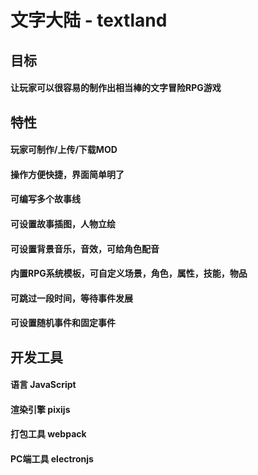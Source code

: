 # 文字大陆 - textland

## 目标
#### 让玩家可以很容易的制作出相当棒的文字冒险RPG游戏

## 特性
#### 玩家可制作/上传/下载MOD
#### 操作方便快捷，界面简单明了
#### 可编写多个故事线
#### 可设置故事插图，人物立绘
#### 可设置背景音乐，音效，可给角色配音
#### 内置RPG系统模板，可自定义场景，角色，属性，技能，物品
#### 可跳过一段时间，等待事件发展
#### 可设置随机事件和固定事件

## 开发工具
#### 语言 JavaScript
#### 渲染引擎 pixijs
#### 打包工具 webpack
#### PC端工具 electronjs
